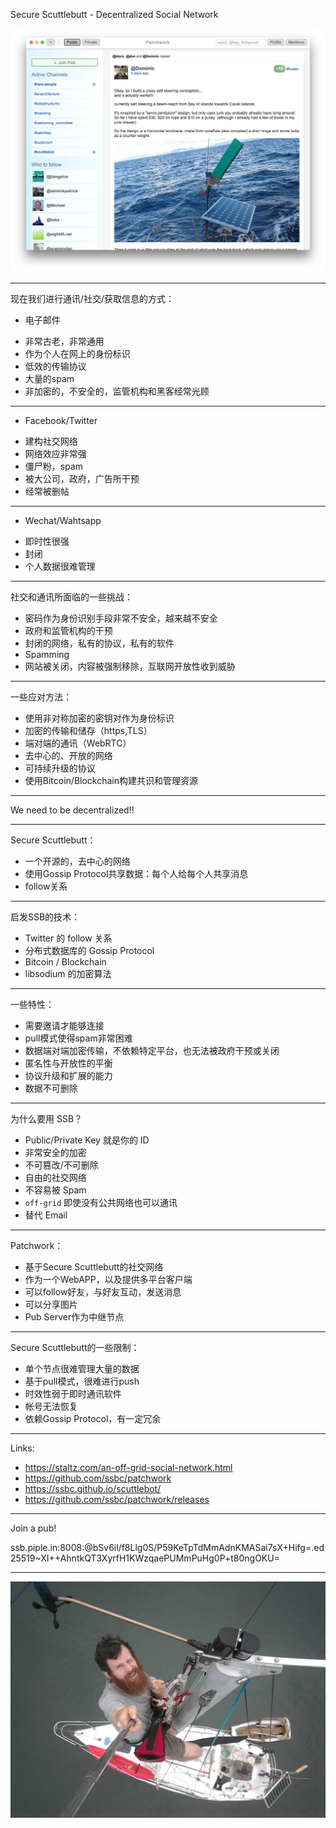 
Secure Scuttlebutt - Decentralized Social Network

![image](patchwork.jpg)

---

现在我们进行通讯/社交/获取信息的方式：

  * 电子邮件
   - 非常古老，非常通用
   - 作为个人在网上的身份标识
   - 低效的传输协议
   - 大量的spam
   - 非加密的，不安全的，监管机构和黑客经常光顾

---

  * Facebook/Twitter
   - 建构社交网络
   - 网络效应非常强
   - 僵尸粉，spam
   - 被大公司，政府，广告所干预
   - 经常被删帖

---

  * Wechat/Wahtsapp
   - 即时性很强
   - 封闭
   - 个人数据很难管理

---

社交和通讯所面临的一些挑战：

  * 密码作为身份识别手段非常不安全，越来越不安全
  * 政府和监管机构的干预
  * 封闭的网络，私有的协议，私有的软件
  * Spamming
  * 网站被关闭，内容被强制移除，互联网开放性收到威胁

---

一些应对方法：

  * 使用非对称加密的密钥对作为身份标识
  * 加密的传输和储存（https,TLS）
  * 端对端的通讯（WebRTC）
  * 去中心的、开放的网络
  * 可持续升级的协议
  * 使用Bitcoin/Blockchain构建共识和管理资源

---

We need to be decentralized!!

---

Secure Scuttlebutt：

  * 一个开源的，去中心的网络
  * 使用Gossip Protocol共享数据：每个人给每个人共享消息
  * follow关系

---

启发SSB的技术：

  * Twitter 的 follow 关系
  * 分布式数据库的 Gossip Protocol
  * Bitcoin / Blockchain
  * libsodium 的加密算法

---

一些特性：

  * 需要邀请才能够连接
  * pull模式使得spam非常困难
  * 数据端对端加密传输，不依赖特定平台，也无法被政府干预或关闭
  * 匿名性与开放性的平衡
  * 协议升级和扩展的能力
  * 数据不可删除

---

为什么要用 SSB？

 * Public/Private Key 就是你的 ID
 * 非常安全的加密
 * 不可篡改/不可删除
 * 自由的社交网络
 * 不容易被 Spam
 * `off-grid` 即使没有公共网络也可以通讯
 * 替代 Email

---

Patchwork：

  * 基于Secure Scuttlebutt的社交网络
  * 作为一个WebAPP，以及提供多平台客户端
  * 可以follow好友，与好友互动，发送消息
  * 可以分享图片
  * Pub Server作为中继节点

---

Secure Scuttlebutt的一些限制：

  * 单个节点很难管理大量的数据
  * 基于pull模式，很难进行push
  * 时效性弱于即时通讯软件
  * 帐号无法恢复
  * 依赖Gossip Protocol，有一定冗余

---

Links:

 * https://staltz.com/an-off-grid-social-network.html
 * https://github.com/ssbc/patchwork
 * https://ssbc.github.io/scuttlebot/
 * https://github.com/ssbc/patchwork/releases

---

Join a pub!

ssb.piple.in:8008:@bSv6il/f8Llg0S/P59KeTpTdMmAdnKMASai7sX+Hifg=.ed25519~XI++AhntkQT3XyrfH1KWzqaePUMmPuHg0P+t80ngOKU=

---

![image](dominic2.jpg)

